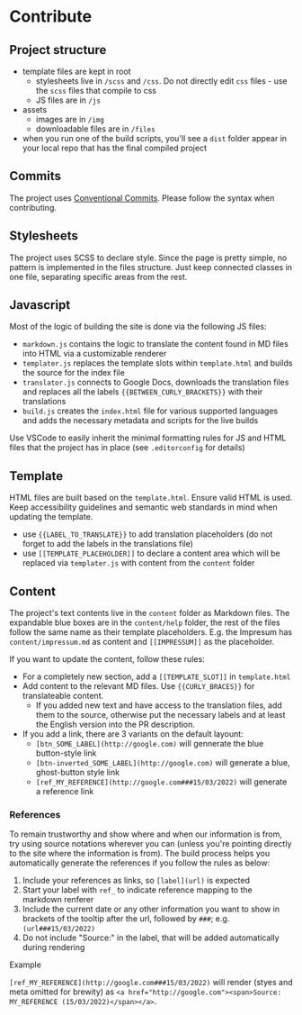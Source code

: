 # Contribute

## Project structure

- template files are kept in root
  - stylesheets live in `/scss` and `/css`. Do not directly edit `css` files - use the `scss` files that compile to css
  - JS files are in `/js`
- assets
  - images are in `/img`
  - downloadable files are in `/files`
- when you run one of the build scripts, you'll see a `dist` folder appear in your local repo that has the final compiled project

## Commits

The project uses [Conventional Commits](https://www.conventionalcommits.org/en/v1.0.0-beta.2/#summary). Please follow the syntax when contributing.

## Stylesheets

The project uses SCSS to declare style. Since the page is pretty simple, no pattern is implemented in the files structure. Just keep connected classes in one file, separating specific areas from the rest.

## Javascript

Most of the logic of building the site is done via the following JS files:

- `markdown.js` contains the logic to translate the content found in MD files into HTML via a customizable renderer
- `templater.js` replaces the template slots within `template.html` and builds the source for the index file
- `translator.js` connects to Google Docs, downloads the translation files and replaces all the labels `{{BETWEEN_CURLY_BRACKETS}}` with their translations
- `build.js` creates the `index.html` file for various supported languages and adds the necessary metadata and scripts for the live builds

Use VSCode to easily inherit the minimal formatting rules for JS and HTML files that the project has in place (see `.editorconfig` for details)

## Template

HTML files are built based on the `template.html`. Ensure valid HTML is used. Keep accessibility guidelines and semantic web standards in mind when updating the template.

- use `{{LABEL_TO_TRANSLATE}}` to add translation placeholders (do not forget to add the labels in the translations file)
- use `[[TEMPLATE_PLACEHOLDER]]` to declare a content area which will be replaced via `templater.js` with content from the `content` folder

## Content

The project's text contents live in the `content` folder as Markdown files. The expandable blue boxes are in the `content/help` folder, the rest of the files follow the same name as their template placeholders. E.g. the Impresum has `content/impressum.md` as content and `[[IMPRESSUM]]` as the placeholder.

If you want to update the content, follow these rules:

- For a completely new section, add a `[[TEMPLATE_SLOT]]` in `template.html`
- Add content to the relevant MD files. Use `{{CURLY_BRACES}}` for translateable content.
  - If you added new text and have access to the translation files, add them to the source, otherwise put the necessary labels and at least the English version into the PR description.
- If you add a link, there are 3 variants on the default layount:
  - `[btn_SOME_LABEL](http://google.com)` will gennerate the blue button-style link
  - `[btn-inverted_SOME_LABEL](http://google.com)` will generate a blue, ghost-button style link
  - `[ref_MY_REFERENCE](http://google.com###15/03/2022)` will generate a reference link

### References

To remain trustworthy and show where and when our information is from, try using source notations wherever you can (unless you're pointing directly to the site where the information is from). The build process helps you automatically generate the references if you follow the rules as below:

1. Include your references as links, so `[label](url)` is expected
1. Start your label with `ref_` to indicate reference mapping to the markdown renferer
1. Include the current date or any other information you want to show in brackets of the tooltip after the url, followed by `###`; e.g. `(url###15/03/2022)`
1. Do not include "Source:" in the label, that will be added automatically during rendering

Example

`[ref_MY_REFERENCE](http://google.com###15/03/2022)` will render (styes and meta omitted for brewity) as `<a href="http://google.com"><span>Source: MY_REFERENCE (15/03/2022)</span></a>`.
